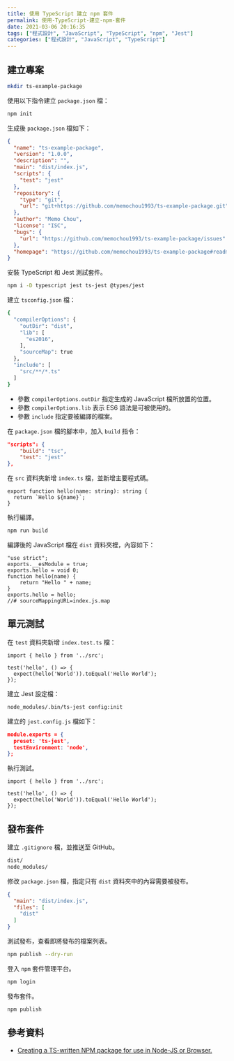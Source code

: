 ```yaml
---
title: 使用 TypeScript 建立 npm 套件
permalink: 使用-TypeScript-建立-npm-套件
date: 2021-03-06 20:16:35
tags: ["程式設計", "JavaScript", "TypeScript", "npm", "Jest"]
categories: ["程式設計", "JavaScript", "TypeScript"]
---
```


## 建立專案

```BASH
mkdir ts-example-package
```

使用以下指令建立 `package.json` 檔：

```BASH
npm init
```

生成後 `package.json` 檔如下：

```JSON
{
  "name": "ts-example-package",
  "version": "1.0.0",
  "description": "",
  "main": "dist/index.js",
  "scripts": {
    "test": "jest"
  },
  "repository": {
    "type": "git",
    "url": "git+https://github.com/memochou1993/ts-example-package.git"
  },
  "author": "Memo Chou",
  "license": "ISC",
  "bugs": {
    "url": "https://github.com/memochou1993/ts-example-package/issues"
  },
  "homepage": "https://github.com/memochou1993/ts-example-package#readme"
}
```

安裝 TypeScript 和 Jest 測試套件。

```BASH
npm i -D typescript jest ts-jest @types/jest
```

建立 `tsconfig.json` 檔：

```BASH
{
  "compilerOptions": {
    "outDir": "dist",
    "lib": [
      "es2016",
    ],
    "sourceMap": true
  },
  "include": [
    "src/**/*.ts"
  ]
}
```

- 參數 `compilerOptions.outDir` 指定生成的 JavaScript 檔所放置的位置。
- 參數 `compilerOptions.lib` 表示 ES6 語法是可被使用的。
- 參數 `include` 指定要被編譯的檔案。

在 `package.json` 檔的腳本中，加入 `build` 指令：

```JSON
"scripts": {
    "build": "tsc",
    "test": "jest"
},
```

在 `src` 資料夾新增 `index.ts` 檔，並新增主要程式碼。

```TS
export function hello(name: string): string {
  return `Hello ${name}`;
}
```

執行編譯。

```BASH
npm run build
```

編譯後的 JavaScript 檔在 `dist` 資料夾裡，內容如下：

```JS
"use strict";
exports.__esModule = true;
exports.hello = void 0;
function hello(name) {
    return "Hello " + name;
}
exports.hello = hello;
//# sourceMappingURL=index.js.map
```

## 單元測試

在 `test` 資料夾新增 `index.test.ts` 檔：

```TS
import { hello } from '../src';

test('hello', () => {
  expect(hello('World')).toEqual('Hello World');
});
```

建立 Jest 設定檔：

```BASH
node_modules/.bin/ts-jest config:init
```

建立的 `jest.config.js` 檔如下：

```JSON
module.exports = {
  preset: 'ts-jest',
  testEnvironment: 'node',
};
```

執行測試。

```TS
import { hello } from '../src';

test('hello', () => {
  expect(hello('World')).toEqual('Hello World');
});
```

## 發布套件

建立 `.gitignore` 檔，並推送至 GitHub。

```BASH
dist/
node_modules/
```

修改 `package.json` 檔，指定只有 `dist` 資料夾中的內容需要被發布。

```JSON
{
  "main": "dist/index.js",
  "files": [
    "dist"
  ]
}
```

測試發布，查看即將發布的檔案列表。

```BASH
npm publish --dry-run
```

登入 `npm` 套件管理平台。

```BASH
npm login
```

發布套件。

```BASH
npm publish
```

## 參考資料

- [Creating a TS-written NPM package for use in Node-JS or Browser.](https://dev.to/charperbonaroo/creating-a-ts-written-npm-package-for-use-in-node-js-or-browser-5gm3)
